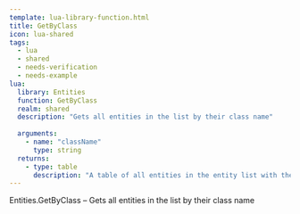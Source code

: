 ```yaml
---
template: lua-library-function.html
title: GetByClass
icon: lua-shared
tags:
  - lua
  - shared
  - needs-verification
  - needs-example
lua:
  library: Entities
  function: GetByClass
  realm: shared
  description: "Gets all entities in the list by their class name"
  
  arguments:
    - name: "className"
      type: string
  returns:
    - type: table
      description: "A table of all entities in the entity list with the given class name."
---
```


<div class="lua__search__keywords">
Entities.GetByClass &#x2013; Gets all entities in the list by their class name
</div>
